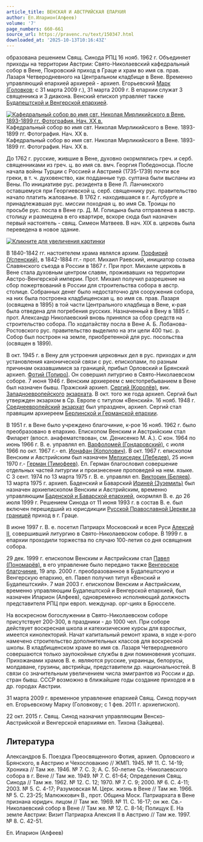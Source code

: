 ```yaml
---
article_title: ВЕНСКАЯ И АВСТРИЙСКАЯ ЕПАРХИЯ
author: Еп.Иларион(Алфеев)
volume: '7'
page_numbers: 660-661
source_url: https://pravenc.ru/text/150347.html
downloaded_at: '2025-10-13T10:16:43Z'
---
```


образована решением Свящ. Синода РПЦ 16 нояб. 1962 г. Объединяет приходы на территории Австрии: Свято-Николаевский кафедральный собор в Вене, Покровский приход в Граце и храм во имя св. прав. Лазаря Четверодневного на Центральном кладбище в Вене. Временно управляющий епархией архиерей - архиеп. Егорьевский [Марк (Головков](<https://pravenc.ru/text/Марк (Головков.html>); с 31 марта 2009 г.), 31 марта 2009 г. В епархии служат 3 священника и 3 диакона. Венский епископ управляет также [Будапештской и Венгерской епархией](<https://pravenc.ru/text/Будапештской и Венгерской епархией.html>).

[![Кафедральный собор во имя свт. Николая Мирликийского в Вене. 1893-1899 гг. Фотография. Нач. XX в.](https://pravenc.ru/data/067/457/1234/1i200.jpg "Кликните для увеличения картинки")](https://pravenc.ru/data/067/457/1234/1i400.jpg)Кафедральный собор во имя свт. Николая Мирликийского в Вене. 1893-1899 гг. Фотография. Нач. XX в.  
Кафедральный собор во имя свт. Николая Мирликийского в Вене. 1893-1899 гг. Фотография. Нач. XX в.

До 1762 г. русские, жившие в Вене, духовно окормлялись греч. и серб. священниками из греч. ц. во имя св. вмч. Георгия Победоносца. После начала войны Турции с Россией и Австрией (1735-1739) почти все греки, в т. ч. духовенство, как подданные тур. султана были высланы из Вены. По инициативе рус. резидента в Вене Л. Ланчинского оставшемуся при Георгиевской ц. серб. священнику рус. правительство начало платить жалованье. В 1762 г. находившаяся в г. Аугсбурге и принадлежавшая рус. миссии походная ц. во имя Св. Троицы по просьбе рус. посла в Вене гр. Д. М. Голицына была отправлена в австр. столицу и размещена в его квартире, вскоре сюда был назначен первый настоятель - свящ. Симеон Матвеев. В нач. XIX в. церковь была переведена в новое здание.

[![](https://pravenc.ru/data/689/460/1234/i200.jpg "Кликните для увеличения картинки")](https://pravenc.ru/data/689/460/1234/i400.jpg)

В 1840-1842 гг. настоятелем храма являлся архим. [Порфирий (Успенский)](<https://pravenc.ru/text/Порфирий (Успенский).html>), в 1842-1884 гг.- прот. Михаил Раевский, инициатор созыва Славянского съезда в России в 1867 г. При прот. Михаиле церковь в Вене стала духовным центром славян, проживавших на территории Австро-Венгерской империи. Прот. Михаил получил разрешение на сбор пожертвований в России для строительства собора в австр. столице. Собранных денег было недостаточно для сооружения собора, на них была построена кладбищенская ц. во имя св. прав. Лазаря (освящена в 1895) в той части Центрального кладбища в Вене, к-рая была отведена для погребения русских. Назначенный в Вену в 1885 г. прот. Александр Николаевский вновь принялся за сбор средств на строительство собора. По ходатайству посла в Вене А. Б. Лобанова-Ростовского рус. правительство выделило на эти цели 400 тыс. р. Собор был построен на земле, приобретенной для рус. посольства (освящен в 1899).

В окт. 1945 г. в Вену для устроения церковных дел в рус. приходах и для установления канонической связи с рус. епископами, по разным причинам оказавшимися за границей, прибыл Орловский и Брянский архиеп. [Фотий (Топиро)](<https://pravenc.ru/text/Фотий (Топиро).html>). Он совершил литургию в Свято-Николаевском соборе. 7 июня 1946 г. Венским архиереем с местопребыванием в Вене был назначен бывш. Пражский архиеп. [Сергий (Королёв)](<https://pravenc.ru/text/Сергий (Королёв).html>), вик. [Западноевропейского](https://pravenc.ru/text/Западноевропейского.html) [экзархата](https://pravenc.ru/text/экзархата.html). В окт. того же года архиеп. Сергий был утвержден экзархом в Ср. Европе с титулом «Венский». 16 нояб. 1948 г. [Среднеевропейский](https://pravenc.ru/text/Среднеевропейский.html) [экзархат](https://pravenc.ru/text/экзархат.html) был упразднен, архиеп. Сергий стал правящим архиереем [Берлинской и Германской епархии](<https://pravenc.ru/text/Берлинской и Германской епархии.html>).

В 1951 г. в Вене было учреждено благочиние, к-рое 16 нояб. 1962 г. было преобразовано в епархию. Епископом Венским и Австрийским стал Филарет (впосл. анафематствован, см. Денисенко М. А.). С кон. 1964 по июнь 1966 г. В. е. управлял еп. [Варфоломей (Гондаровский)](<https://pravenc.ru/text/Варфоломей (Гондаровский).html>), с июля 1966 по окт. 1967 г.- еп. [Ионафан (Кополович)](<https://pravenc.ru/text/Ионафан (Кополович).html>). В окт. 1967 г. епископом Венским и Австрийским был назначен [Мелхиседек (Лебедев)](<https://pravenc.ru/text/Мелхиседек (Лебедев).html>), 25 июня 1970 г.- [Герман (Тимофеев)](<https://pravenc.ru/text/Герман (Тимофеев).html>). Еп. Герман благословил совершение отдельных частей литургии и произнесение проповедей на нем. языке. С 3 сент. 1974 по 13 марта 1975 г. В. е. управлял еп. [Викторин (Беляев)](<https://pravenc.ru/text/Викторин (Беляев).html>). 13 марта 1975 г. архиеп. Баденский и Баварский [Ириней (Зуземиль)](<https://pravenc.ru/text/Ириней (Зуземиль).html>) был назначен архиепископом Венским и Австрийским, временно управляющим [Баденской и Баварской епархией](<https://pravenc.ru/text/Баденской и Баварской епархией.html>), окормлял В. е. до 26 июля 1999 г. Решением Синода от 11 июня 1993 г. в состав В. е. был включен перешедший из юрисдикции [Русской Православной Церкви за границей](<https://pravenc.ru/text/Русская Православная Церковь Заграницей.html>) приход в г. Граце.

В июне 1997 г. В. е. посетил Патриарх Московский и всея Руси [Алексий II](<https://pravenc.ru/text/Алексий II.html>), совершивший литургию в Свято-Николаевском соборе. В 1999 г. в епархии проходили торжества по случаю 100-летия со дня освящения собора.

29 дек. 1999 г. епископом Венским и Австрийским стал [Павел (Пономарёв)](<https://pravenc.ru/text/Павел (Пономарёв).html>), в его управление было передано также [Венгерское благочиние](<https://pravenc.ru/text/Венгерское благочиние.html>), 19 апр. 2000 г. преобразованное в Будапештскую и Венгерскую епархию, еп. Павел получил титул «Венский и Будапештский». 7 мая 2003 г. епископом Венским и Австрийским, временно управляющим Будапештской и Венгерской епархией, был назначен Иларион (Алфеев), одновременно исполняющий должность представителя РПЦ при европ. междунар. орг-циях в Брюсселе.

На воскресном богослужении в Свято-Николаевском соборе присутствует 200-300, в праздники - до 1000 чел. При соборе действует воскресная школа и катехизические курсы для взрослых, имеется кинолекторий. Начат капитальный ремонт храма, в ходе к-рого намечено строительство дополнительных классов для воскресной школы. В кладбищенском храме во имя св. Лазаря Четверодневного совершаются только заупокойные службы в дни поминовения усопших. Прихожанами храмов В. е. являются русские, украинцы, белорусы, молдаване, грузины, австрийцы, представители др. национальностей. В связи со значительным увеличением числа эмигрантов из России и др. стран бывш. СССР возможно в ближайшие годы создание приходов и в др. городах Австрии.

31 марта 2009 г. временное управление епархией Свящ. Синод поручил еп. Егорьевскому Марку (Головкову; с 1 фев. 2011 г. архиепископ).

22 окт. 2015 г. Свящ. Синод назначил управляющим Венско-Австрийской и Венгерской епархиями еп. Тихона (Зайцева).

## Литература

Александров Б. Поездка Преосвященного Фотия, архиеп. Орловского и Брянского, в Австрию и Чехословакию // ЖМП. 1945. № 11. С. 14-19; Хроника // Там же. 1946. № 7. С. 3; А. С. 50-летие Св.-Николаевского собора в г. Вене // Там же. 1949. № 7. С. 61-64; Определения Свящ. Синода // Там же. 1962. № 12. С. 12; 1970. № 7. С. 9; 2000. № 6. С. 4-11; 2003. № 5. С. 4-17; Разумовская М. Церк. жизнь в Вене // Там же. 1966. № 5. С. 23-25; Малюжкович В., прот. Община Моск. Патриархата в Вене признана юридич. лицом // Там же. 1969. № 11. С. 16-17; он же. Св.-Николаевский собор в Вене // Там же. № 12. С. 8-14; Полищук Е. На земле Австрии: Визит Патриарха Алексия II в Австрию // Там же. 1997. № 8. С. 42-51.

Еп. Иларион (Алфеев)
